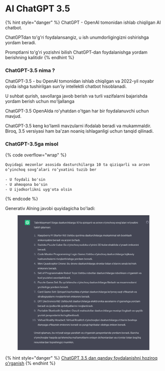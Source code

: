 # AI ChatGPT 3.5

{% hint style="danger" %}
ChatGPT - OpenAI tomonidan ishlab chiqilgan AI chatbot.

ChatGPTdan to'g'ri foydalansangiz, u ish unumdorligingizni oshirishga yordam beradi.

Promptlarni to'g'ri yozishni bilish ChatGPT-dan foydalanishga yordam berishning kalitidir
{% endhint %}

### ChatGPT-3.5 nima ?

ChatGPT-3.5 - bu OpenAI tomonidan ishlab chiqilgan va 2022-yil noyabr oyida ishga tushirilgan sun'iy intellektli chatbot hisoblanadi.

U suhbat qurish, savollarga javob berish va turli vazifalarni bajarishda yordam berish uchun mo'ljallanga

ChatGPT-3.5 OpenAIda ro'yhatdan o'tgan har bir foydalanuvchi uchun mavjud.

ChatGPT-3.5 keng ko'lamli mavzularni ifodalab beradi va mukammaldir. Biroq, 3.5 versiyasi ham ba'zan noaniq ishlaganligi uchun tanqid qilinadi.

### ChatGPT-3.5ga misol

{% code overflow="wrap" %}
```
Quyidagi mezonlar asosida dasturchilarga 10 ta qiziqarli va arzon o‘yinchoq sovg‘alari ro‘yxatini tuzib ber

- U foydali bo'sin
- U ahmoqona bo'sin
- U ijodkorlikni uyg'ota olsin
```
{% endcode %}

Generativ AIning javobi quyidagicha bo'ladi:

<figure><img src="../../../../.gitbook/assets/image (750).png" alt=""><figcaption></figcaption></figure>

{% hint style="danger" %}
[ChatGPT 3.5 dan qanday foydalanishni hoziroq o'rganish](chatgpt-qollanma/chatgpt-tanishuv.md)
{% endhint %}
